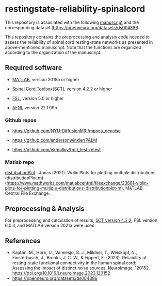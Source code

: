 # restingstate-reliability-spinalcord

This repository is associated with the following [manuscript](https://doi.org/10.1016/j.neuroimage.2023.12015
) and the corresponding dataset (https://openneuro.org/datasets/ds004386.

This repository contains the preprocessing and analysis code needed to assess the reliability of spinal cord resting-state networks as presented in above-mentioned manuscript. Note that the functions are organized according to the organization of the manuscript.  

## Required software
- [MATLAB](https://www.mathworks.com/products/matlab.html), version 2018a or higher

- [Spinal Cord Toolbox(SCT)](https://spinalcordtoolbox.com/en/latest/), version 4.2.2 or higher

- [FSL](https://fsl.fmrib.ox.ac.uk/fsl/fslwiki), version 5.0 or higher

- [AFNI](https://afni.nimh.nih.gov/),  version 22.1.09n

### Github repos
- https://github.com/NYU-DiffusionMRI/mppca_denoise

- https://github.com/andersonwinkler/PALM

- https://github.com/ekmolloy/fmri_test-retest

### Matlab repo
[distributionPlot](https://github.com/eippertlab/zshim-spinalcord/tree/main/ZShim_Results/Step2_CalculateResults/Helper_Code/Figure_Code/distributionPlot/distributionPlot) :
Jonas (2021). Violin Plots for plotting multiple distributions (distributionPlot.m) (https://www.mathworks.com/matlabcentral/fileexchange/23661-violin-plots-for-plotting-multiple-distributions-distributionplot-m), MATLAB Central File Exchange.


## Preprocessing & Analysis
For preprocessing and calculation of results, [SCT version 4.2.2](https://github.com/spinalcordtoolbox/spinalcordtoolbox/releases/tag/4.2.2), FSL version 6.0.3, and MATLAB version 2021a were used.

## References
- Kaptan, M., Horn, U., Vannesjo, S. J., Mildner, T., Weiskopf, N., Finsterbusch, J., Brooks, J. C. W., & Eippert, F. (2023). Reliability of resting-state functional connectivity in the human spinal cord: Assessing the impact of distinct noise sources. NeuroImage, 120152. https://doi.org/10.1016/j.neuroimage.2023.120152
- https://openneuro.org/datasets/ds004386
